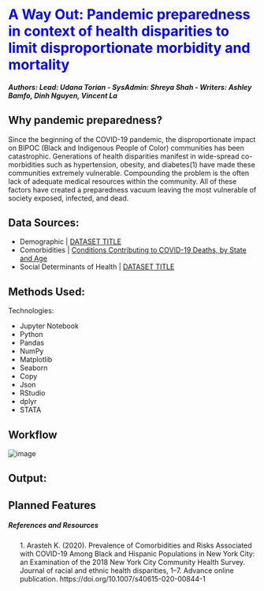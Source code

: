<h1 style="color:blue;"> <b>A Way Out</b>: Pandemic preparedness in context of health disparities to limit disproportionate morbidity and mortality</h1>

##### Authors: Lead: Udana Torian - SysAdmin: Shreya Shah - Writers: Ashley Bamfo, Dinh Nguyen, Vincent La

## Why pandemic preparedness?
Since the beginning of the COVID-19 pandemic, the disproportionate impact on BIPOC (Black and Indigenous People of Color) communities has been catastrophic. Generations of health disparities manifest in wide-spread co-morbidities such as hypertension, obesity, and diabetes(1) have made these communities extremely vulnerable. Compounding the problem is the often lack of adequate medical resources within the community. All of these factors have created a preparedness vacuum leaving the most vulnerable of society exposed, infected, and dead.

## Data Sources:

+ Demographic | <a href="">DATASET TITLE</a>
+ Comorbidities | <a href="https://data.cdc.gov/NCHS/Conditions-Contributing-to-COVID-19-Deaths-by-Stat/hk9y-quqm/data">Conditions Contributing to COVID-19 Deaths, by State and Age</a>
+ Social Determinants of Health | <a href="">DATASET TITLE</a>

## Methods Used:

Technologies:
<br>
+ Jupyter Notebook
+ Python
+ Pandas
+ NumPy
+ Matplotlib
+ Seaborn 
+ Copy
+ Json
+ RStudio
+ dplyr
+ STATA

## Workflow
![image](https://user-images.githubusercontent.com/40073377/123126309-21f83280-d3fe-11eb-8b4a-626456702130.png)

## Output:


## Planned Features

<h5><b>References and Resources </b></h5>
<ol>1.  Arasteh K. (2020). Prevalence of Comorbidities and Risks Associated with COVID-19 Among Black and Hispanic Populations in New York City: an Examination of the 2018 New York City Community Health Survey. Journal of racial and ethnic health disparities, 1–7. Advance online publication. https://doi.org/10.1007/s40615-020-00844-1</ol>
